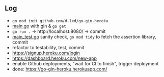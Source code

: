 ## Log

- `go mod init github.com/d-led/go-gin-heroku`
- [main.go](main.go) with gin & `go get`
- `go run .` &rarr; http://localhost:8080/ &rarr; commit
- [main_test.go](main_test.go) sanity check, `go mod tidy` to fetch the assertion library, commit
- refactor to testability, test, commit
- https://signup.heroku.com/login
- https://dashboard.heroku.com/new-app
- enable Github deployments, "wait for CI to finish", trigger deployment
- done: https://go-gin-heroku.herokuapp.com/
